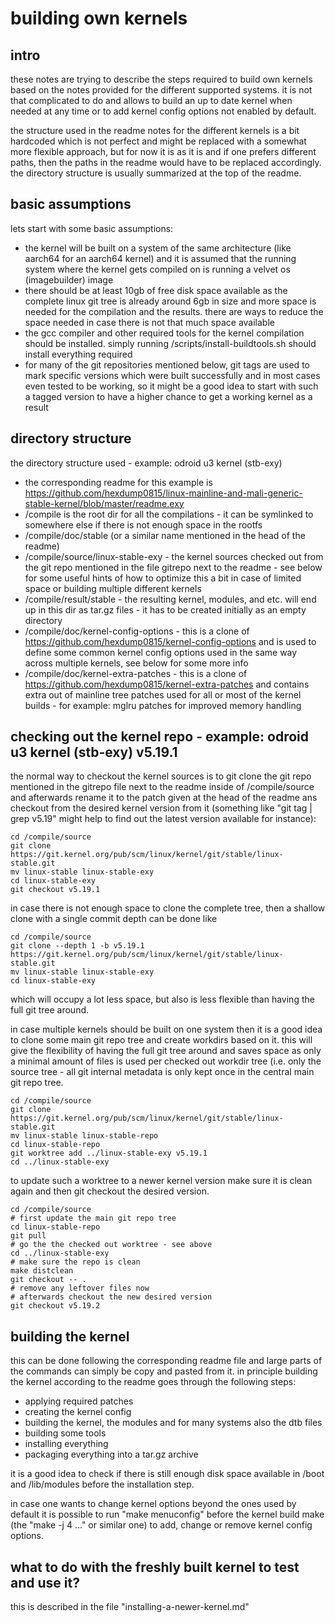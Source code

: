 # building own kernels

## intro

these notes are trying to describe the steps required to build own kernels based
on the notes provided for the different supported systems. it is not that
complicated to do and allows to build an up to date kernel when needed at any
time or to add kernel config options not enabled by default.

the structure used in the readme notes for the different kernels is a bit
hardcoded which is not perfect and might be replaced with a somewhat more
flexible approach, but for now it is as it is and if one prefers different
paths, then the paths in the readme would have to be replaced accordingly. the
directory structure is usually summarized at the top of the readme.

## basic assumptions

lets start with some basic assumptions:
- the kernel will be built on a system of the same architecture (like aarch64
  for an aarch64 kernel) and it is assumed that the running system where the
kernel gets compiled on is running a velvet os (imagebuilder) image
- there should be at least 10gb of free disk space available as the complete
  linux git tree is already around 6gb in size and more space is needed for the
compilation and the results. there are ways to reduce the space needed in case
there is not that much space available
- the gcc compiler and other required tools for the kernel compilation should
  be installed. simply running /scripts/install-buildtools.sh should install
everything required
- for many of the git repositories mentioned below, git tags are used to mark
  specific versions which were built successfully and in most cases even
tested to be working, so it might be a good idea to start with such a tagged
version to have a higher chance to get a working kernel as a result

## directory structure

the directory structure used - example: odroid u3 kernel (stb-exy)
- the corresponding readme for this example is
  https://github.com/hexdump0815/linux-mainline-and-mali-generic-stable-kernel/blob/master/readme.exy
- /compile is the root dir for all the compilations - it can be symlinked to
  somewhere else if there is not enough space in the rootfs
- /compile/doc/stable (or a similar name mentioned in the head of the readme)
- /compile/source/linux-stable-exy - the kernel sources checked out from the
  git repo mentioned in the file gitrepo next to the readme  - see below for some
useful hints of how to optimize this a bit in case of limited space or building
multiple different kernels
- /compile/result/stable - the resulting kernel, modules, and etc. will end up in
  this dir as tar.gz files - it has to be created initially as an empty
directory
- /compile/doc/kernel-config-options - this is a clone of
  https://github.com/hexdump0815/kernel-config-options and is used to define
some common kernel config options used in the same way across multiple kernels,
see below for some more info
- /compile/doc/kernel-extra-patches - this is a clone of
  https://github.com/hexdump0815/kernel-extra-patches and contains extra out of
mainline tree patches used for all or most of the kernel builds - for example: mglru
patches for improved memory handling

## checking out the kernel repo - example: odroid u3 kernel (stb-exy) v5.19.1

the normal way to checkout the kernel sources is to git clone the git repo
mentioned in the gitrepo file next to the readme inside of /compile/source and
afterwards rename it to the patch given at the head of the readme ans checkout from
the desired kernel version from it (something like "git tag | grep v5.19" might
help to find out the latest version available for instance):
```
cd /compile/source
git clone https://git.kernel.org/pub/scm/linux/kernel/git/stable/linux-stable.git
mv linux-stable linux-stable-exy
cd linux-stable-exy
git checkout v5.19.1
```

in case there is not enough space to clone the complete tree, then a shallow
clone with a single commit depth can be done like
```
cd /compile/source
git clone --depth 1 -b v5.19.1 https://git.kernel.org/pub/scm/linux/kernel/git/stable/linux-stable.git
mv linux-stable linux-stable-exy
cd linux-stable-exy
```
which will occupy a lot less space, but also is less flexible than having the
full git tree around.

in case multiple kernels should be built on one system then it is a good idea to
clone some main git repo tree and create workdirs based on it. this will give
the flexibility of having the full git tree around and saves space as only a
minimal amount of files is used per checked out workdir tree (i.e. only the
source tree - all git internal metadata is only kept once in the central main
git repo tree.
```
cd /compile/source
git clone https://git.kernel.org/pub/scm/linux/kernel/git/stable/linux-stable.git
mv linux-stable linux-stable-repo
cd linux-stable-repo
git worktree add ../linux-stable-exy v5.19.1
cd ../linux-stable-exy
```
to update such a worktree to a newer kernel version make sure it is clean again
and then git checkout the desired version.
```
cd /compile/source
# first update the main git repo tree
cd linux-stable-repo
git pull
# go the the checked out worktree - see above
cd ../linux-stable-exy
# make sure the repo is clean
make distclean
git checkout -- .
# remove any leftover files now
# afterwards checkout the new desired version
git checkout v5.19.2
```

## building the kernel

this can be done following the corresponding readme file and large parts of the
commands can simply be copy and pasted from it. in principle building the kernel
according to the readme goes through the following steps:

- applying required patches
- creating the kernel config
- building the kernel, the modules and for many systems also the dtb files
- building some tools
- installing everything
- packaging everything into a tar.gz archive

it is a good idea to check if there is still enough disk space available in
/boot and /lib/modules before the installation step.

in case one wants to change kernel options beyond the ones used by default it
is possible to run "make menuconfig" before the kernel build make (the "make
-j 4 ..." or similar one) to add, change or remove kernel config options.

## what to do with the freshly built kernel to test and use it?

this is described in the file "installing-a-newer-kernel.md"
